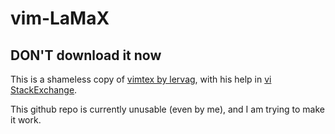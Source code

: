 # vim-LaMaX
## DON'T download it now

This is a shameless copy of [vimtex by
lervag]( https://github.com/lervag/vimtex/blob/master/compiler/textidote.vim ), with his help in [vi
StackExchange]( https://vi.stackexchange.com/questions/26188/text-to-vim-quickfix-with-navigation).

This github repo is currently unusable (even by me), and I am trying to make it work.
